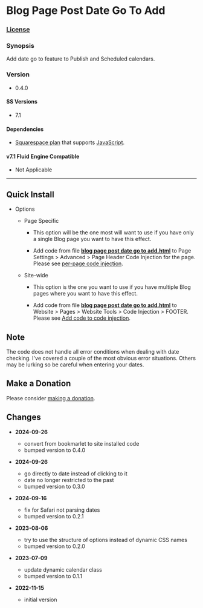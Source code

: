 # Blog Page Post Date Go To Add

### [License][1]

### Synopsis

Add date go to feature to Publish and Scheduled calendars.

### Version

  * 0.4.0

#### SS Versions

  * 7.1

#### Dependencies

  * [Squarespace plan][2] that supports [JavaScript][3].

#### v7.1 Fluid Engine Compatible

  * Not Applicable

---

## Quick Install

* Options

  * Page Specific
  
    * This option will be the one most will want to use if you have only a
      single Blog page you want to have this effect.
      
    * Add code from file **[blog page post date go to add.html][4]** to Page
      Settings > Advanced > Page Header Code Injection for the page. Please see
      [per-page code injection][5].
      
  * Site-wide
  
    * This option is the one you want to use if you have multiple Blog pages
      where you want to have this effect.
      
    * Add code from file **[blog page post date go to add.html][4]** to
      Website > Pages > Website Tools > Code Injection > FOOTER. Please see [Add
      code to code injection][6].

## Note

The code does not handle all error conditions when dealing with date checking.
I've covered a couple of the most obvious error situations. Others may be
lurking so be careful when entering your dates.

## Make a Donation

Please consider [making a donation][7].

## Changes

* **2024-09-26**

  * convert from bookmarlet to site installed code
  * bumped version to 0.4.0
  
* **2024-09-26**

  * go directly to date instead of clicking to it
  * date no longer restricted to the past
  * bumped version to 0.3.0
  
* **2024-09-16**

  * fix for Safari not parsing dates
  * bumped version to 0.2.1
  
* **2023-08-06**

  * try to use the structure of options instead of dynamic CSS names
  * bumped version to 0.2.0
  
* **2023-07-09**

  * update dynamic calendar class
  * bumped version to 0.1.1
  
* **2022-11-15**

  * initial version

[1]: https://github.com/tomsWebConsulting/twcsl/blob/main/LICENSE.txt#L1
[2]: https://www.squarespace.com/pricing
[3]: https://en.wikipedia.org/wiki/JavaScript
[4]: blog%20page%20post%20date%20go%20to%20add.html#L1
[5]: https://support.squarespace.com/hc/en-us/articles/205815908-Using-code-injection#toc-per-page-code-injection
[6]: https://support.squarespace.com/hc/en-us/articles/205815908-Using-code-injection#toc-add-code-to-code-injection
[7]: https://github.com/tomsWebConsulting/twcsl#make-a-donation
